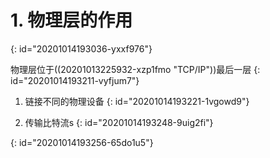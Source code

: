 # 1. 物理层的作用
{: id="20201014193036-yxxf976"}

物理层位于((20201013225932-xzp1fmo "TCP/IP"))最后一层
{: id="20201014193211-vyfjum7"}

1. 链接不同的物理设备
{: id="20201014193221-1vgowd9"}


1. 传输比特流s
{: id="20201014193248-9uig2fi"}

{: id="20201014193256-65do1u5"}
